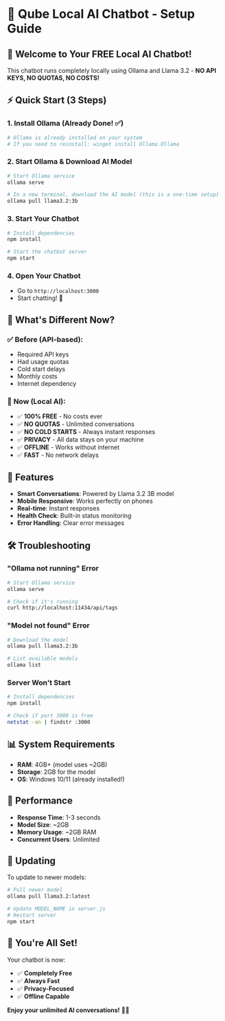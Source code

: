 # 🤖 Qube Local AI Chatbot - Setup Guide

## 🎉 **Welcome to Your FREE Local AI Chatbot!**

This chatbot runs completely locally using Ollama and Llama 3.2 - **NO API KEYS, NO QUOTAS, NO COSTS!**

## ⚡ **Quick Start (3 Steps)**

### 1. **Install Ollama** (Already Done! ✅)
```bash
# Ollama is already installed on your system
# If you need to reinstall: winget install Ollama.Ollama
```

### 2. **Start Ollama & Download AI Model**
```bash
# Start Ollama service
ollama serve

# In a new terminal, download the AI model (this is a one-time setup)
ollama pull llama3.2:3b
```

### 3. **Start Your Chatbot**
```bash
# Install dependencies
npm install

# Start the chatbot server
npm start
```

### 4. **Open Your Chatbot**
- Go to `http://localhost:3000`
- Start chatting! 🚀

## 🔧 **What's Different Now?**

### ✅ **Before (API-based)**:
- Required API keys
- Had usage quotas
- Cold start delays
- Monthly costs
- Internet dependency

### 🎯 **Now (Local AI)**:
- ✅ **100% FREE** - No costs ever
- ✅ **NO QUOTAS** - Unlimited conversations
- ✅ **NO COLD STARTS** - Always instant responses
- ✅ **PRIVACY** - All data stays on your machine
- ✅ **OFFLINE** - Works without internet
- ✅ **FAST** - No network delays

## 🚀 **Features**

- **Smart Conversations**: Powered by Llama 3.2 3B model
- **Mobile Responsive**: Works perfectly on phones
- **Real-time**: Instant responses
- **Health Check**: Built-in status monitoring
- **Error Handling**: Clear error messages

## 🛠️ **Troubleshooting**

### **"Ollama not running" Error**
```bash
# Start Ollama service
ollama serve

# Check if it's running
curl http://localhost:11434/api/tags
```

### **"Model not found" Error**
```bash
# Download the model
ollama pull llama3.2:3b

# List available models
ollama list
```

### **Server Won't Start**
```bash
# Install dependencies
npm install

# Check if port 3000 is free
netstat -an | findstr :3000
```

## 📊 **System Requirements**

- **RAM**: 4GB+ (model uses ~2GB)
- **Storage**: 2GB for the model
- **OS**: Windows 10/11 (already installed!)

## 🎯 **Performance**

- **Response Time**: 1-3 seconds
- **Model Size**: ~2GB
- **Memory Usage**: ~2GB RAM
- **Concurrent Users**: Unlimited

## 🔄 **Updating**

To update to newer models:
```bash
# Pull newer model
ollama pull llama3.2:latest

# Update MODEL_NAME in server.js
# Restart server
npm start
```

## 🎉 **You're All Set!**

Your chatbot is now:
- ✅ **Completely Free**
- ✅ **Always Fast**
- ✅ **Privacy-Focused**
- ✅ **Offline Capable**

**Enjoy your unlimited AI conversations!** 🤖✨
